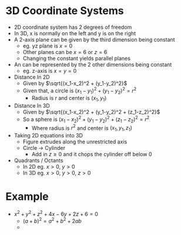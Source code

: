 # 3D Coordinate Systems
* 2D coordinate system has 2 degrees of freedom
* In 3D, x is normally on the left and y is on the right
* A 2-axis plane can be given by the third dimension being constant
  * eg. yz plane is $x=0$
  * Other planes can be $x=6$ or $z=6$
  * Changing the constant yields parallel planes
* An can be represented by the 2 other dimensions being constant
  * eg. z-axis is $x=y=0$
* Distance In 2D
  * Given by $\sqrt{(x_1-x_2)^2 + (y_1-y_2)^2}$
  * Given that, a circle is $(x_1-y_1)^2+(y_1-y_2)^2 = r^2$
    * Radius is $r$ and center is $(x_1, y_1)$
* Distance In 3D
  * Given by $\sqrt{(x_1-x_2)^2 + (y_1-y_2)^2 + (z_1-z_2)^2}$
  * So a sphere is $(x_1-x_2)^2 + (y_1-y_2)^2 + (z_1-z_2)^2 = r^2$
    * Where radius is $r^2$ and center is $(x_1, y_1, z_1)$
* Taking 2D equations into 3D
  * Figure extrudes along the unrestricted axis
  * Circle -> Cylinder
    * Add in $z \geq 0$ and it chops the cylinder off below 0
* Quadrants / Octants
  * In 2D eg. $x > 0$, $y > 0$
  * In 3D eg. $x > 0$, $y > 0$, $z > 0$

# Example
* $x^2 + y^2 + z^2 + 4x - 6y + 2z + 6 = 0$
  * $(a+b)^2 = a^2 + b^2 + 2ab$
  * 
